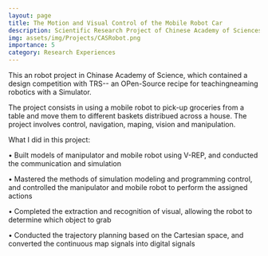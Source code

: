 ```yaml
---
layout: page
title: The Motion and Visual Control of the Mobile Robot Car
description: Scientific Research Project of Chinese Academy of Sciences
img: assets/img/Projects/CASRobot.png
importance: 5
category: Research Experiences
---
```


This an robot project in Chinase Academy of Science, which contained a design competition with TRS-- an OPen-Source recipe for
teachingneaming robotics with a Simulator. 

The project consists in using a mobile robot to pick-up
groceries from a table and move them to different baskets distribued across a house. The project
invoIves control, navigation, maping, vision and manipulation. 

What I did in this project:

•	Built models of manipulator and mobile robot using V-REP, and conducted the communication and simulation 

•	Mastered the methods of simulation modeling and programming control, and controlled the manipulator and mobile robot to perform the assigned actions

•	Completed the extraction and recognition of visual,  allowing the robot to determine which object to grab

•	Conducted the trajectory planning based on the Cartesian space, and converted the continuous map signals into digital signals
